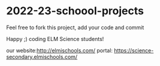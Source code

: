 # 2022-23-schoool-projects

Feel free to fork this project, add your code and commit

Happy ;) coding ELM Science students!






our website:http://elmischools.com/
portal: https://science-secondary.elmischools.com/
